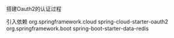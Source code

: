 搭建Oauth2的认证过程

引入依赖
<dependency>
<groupId>org.springframework.cloud</groupId>
<artifactId>spring-cloud-starter-oauth2</artifactId>
</dependency>
<dependency>
<groupId>org.springframework.boot</groupId>
<artifactId>spring-boot-starter-data-redis</artifactId>
</dependency>

